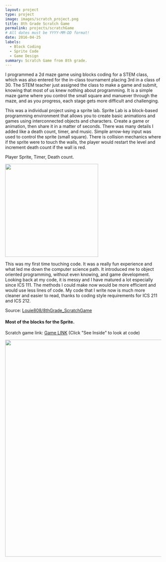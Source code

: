 ```yaml
---
layout: project
type: project
image: images/scratch_project.png
title: 8th Grade Scratch Game
permalink: projects/scratchGame
# All dates must be YYYY-MM-DD format!
date: 2016-04-25
labels:
  - Block Coding
  - Sprite Code
  - Game Design
summary: Scratch Game from 8th grade.
---
```


I programmed a 2d maze game using blocks coding for a STEM class, which was also entered for the in-class tournament placing 3rd in a class of 30. The STEM teacher just assigned the class to make a game and submit, knowing that most of us knew nothing about programming. It is a simple maze game where you control the small square and manuever through the maze, and as you progress, each stage gets more difficult and challenging.

This was a individual project using a sprite lab. Sprite Lab is a block-based programming environment that allows you to create basic animations and games using interconnected objects and characters. Create a game or animation, then share it in a matter of seconds. There was many details I added like a death count, timer, and music. Simple arrow-key input was used to control the sprite (small square). There is collision mechanics where if the sprite were to touch the walls, the player would restart the level and increment death count if the wall is red.

Player Sprite, Timer, Death count.
<div class="center">
  <img src="GitHub/Louie808.github.io/images/ProjectImages/scratch_play.png" height="300">
</div>

This was my first time touching code. It was a really fun experience and what led me down the computer science path. It introduced me to object oriented programming, without even knowing, and game development. Looking back at my code, it is messy and I have matured a lot especially since ICS 111. The methods I could make now would be more efficient and would use less lines of code. My code that I write now is much more cleaner and easier to read, thanks to coding style requirements for ICS 211 and ICS 212.

Source: <a href = "https://github.com/Louie808/8thGrade_ScratchGame"><i class="large github icon"></i>Louie808/8thGrade_ScratchGame</a>
#### Most of the blocks for the Sprite.
Scratch game link: <a href = "https://scratch.mit.edu/projects/106124273/">Game LINK</a> (Click "See Inside" to look at code)
  
<div class="center">
  <img src="GitHub/Louie808.github.io/images/ProjectImages/scratchCode.png" height="700" class="ui fluid image">
</div>
